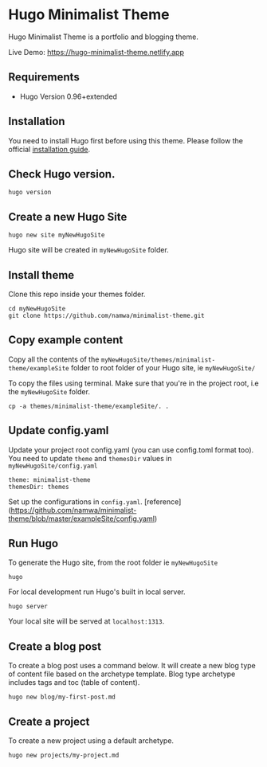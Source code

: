 # Hugo Minimalist Theme

Hugo Minimalist Theme is a portfolio and blogging theme.

Live Demo: https://hugo-minimalist-theme.netlify.app

## Requirements
- Hugo Version 0.96+extended

## Installation

You need to install Hugo first before using this theme.
Please follow the official [installation guide](https://gohugo.io/getting-started/installing/).

## Check Hugo version.
```
hugo version
```
## Create a new Hugo Site

```
hugo new site myNewHugoSite
```

Hugo site will be created in `myNewHugoSite` folder.

## Install theme

Clone this repo inside your themes folder.

```
cd myNewHugoSite
git clone https://github.com/namwa/minimalist-theme.git
```

## Copy example content

Copy all the contents of the `myNewHugoSite/themes/minimalist-theme/exampleSite` folder
to root folder of your Hugo site, ie `myNewHugoSite/`

To copy the files using terminal. Make sure that you're in the project root, i.e the `myNewHugoSite` folder.

```
cp -a themes/minimalist-theme/exampleSite/. .
```

## Update config.yaml

Update your project root config.yaml (you can use config.toml format too).
You need to update `theme` and `themesDir` values in `myNewHugoSite/config.yaml`

```
theme: minimalist-theme
themesDir: themes
```

Set up the configurations in `config.yaml`. [reference] (https://github.com/namwa/minimalist-theme/blob/master/exampleSite/config.yaml)


## Run Hugo

To generate the Hugo site, from the root folder ie `myNewHugoSite`
```
hugo
```

For local development run Hugo's built in local server.
```
hugo server
```
Your local site will be served at `localhost:1313`.

## Create a blog post

To create a blog post uses a command below. It will create a new blog type of content
file based on the archetype template. Blog type archetype includes tags and toc (table of content).
```
hugo new blog/my-first-post.md
```

## Create a project

To create a new project using a default archetype.

```
hugo new projects/my-project.md
```
